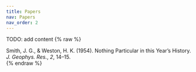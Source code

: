```yaml
---
title: Papers
nav: Papers
nav_order: 2
---
```


TODO: add content
{% raw %}
<div class="csl-bib-body">
  <div data-csl-entry-id="smit54" class="csl-entry">Smith, J. G., &#38; Weston, H. K. (1954). Nothing Particular in this Year’s History. <i>J. Geophys. Res.</i>, <i>2</i>, 14–15.</div>
</div>
{% endraw %}
